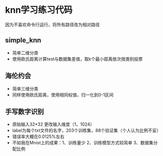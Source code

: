 # knn学习练习代码
因为不喜欢命令行运行，将所有路径改为相对路径
## simple_knn
- 简单二维分类
- 使用欧氏距离计算test与数据集差值，取k个最小距离依次按类别投票
## 海伦约会
- 简单三维分类
- 同样使用欧氏距离，使用相同权值，归一化到0-1区间
## 手写数字识别
- 原始输入32*32 更改输入维度（1，1024）
- label为每个txt文件的名字，203个训练集，88个验证集（个人认为比例不妥）
- 错误率大概在0.0125%左右
- 不如我在Mnist上的成果：1、训练量少 2、训练模型方式较简单 3、数据集分配比例